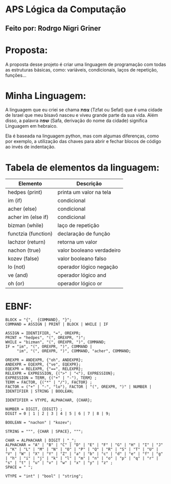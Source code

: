 # APS Lógica da Computação
## Feito por: Rodrgo Nigri Griner

# Proposta:
A proposta desse projeto é criar uma linguagem de programação com todas as estruturas básicas, como: variáveis, condicionais, laços de repetição, funções...

# Minha Linguagem:
A linguagem que eu criei se chama **צפת** (Tzfat ou Sefat) que é uma cidade de Israel que meu bisavô nasceu e viveu grande parte da sua vida. Além disso, a palavra **שפה** (Safa, derivação do nome da cidade) significa Linguagem em hebraico.

Ela é baseada na linguagem python, mas com algumas diferenças, como por exemplo, a utilização das chaves para abrir e fechar blocos de código ao invés de indentação.

# Tabela de elementos da linguagem:

| Elemento              | Descrição                 |
|-----------------------|---------------------------|
| hedpes (print)        | printa um valor na tela   |
| im (if)               | condicional               |
| acher (else)          | condicional               |
| acher im (else if)    | condicional               |
| bizman (while)        | laço de repetição         |
| functzia (function)   | declaração de função      |
| lachzor (return)      | retorna um valor          |
| nachon (true)         | valor booleano verdadeiro |
| kozev (false)         | valor booleano falso      |
| lo (not)              | operador lógico negação   |
| ve (and)              | operador lógico and       |
| oh (or)               | operador lógico or        |



# EBNF:
```
BLOCK = "{",  {COMMAND}, "}";
COMMAND = ASSIGN | PRINT | BLOCK | WHILE | IF

ASSIGN = IDENTIFIER, "=", OREXPR;
PRINT = "hedpes", "(", OREXPR, ")";
WHILE = "bizman", "(", OREXPR, ")", COMMAND;
IF = "im", "(", OREXPR, ")", COMMAND |
     "im", "(", OREXPR, ")", COMMAND, "acher", COMMAND;

OREXPR = ANDEXPR, {"oh", ANDEXPR};
ANDEXPR = EQEXPR, {"ve", EQEXPR};
EQEXPR = RELEXPR, {"==", RELEXPR};
RELEXPR = EXPRESSION, {(">" | "<"), EXPRESSION};
EXPRESSION = TERM, {("+" | "-"), TERM} ;
TERM = FACTOR, {("*" | "/"), FACTOR} ;
FACTOR = ("+" | "-", "lo"), FACTOR | "(", OREXPR, ")" | NUMBER | IDENTIFIER | STRING | BOOLEAN;

IDENTIFIER = VTYPE, ALPHACHAR, {CHAR};

NUMBER = DIGIT, {DIGIT} ;
DIGIT = 0 | 1 | 2 | 3 | 4 | 5 | 6 | 7 | 8 | 9;

BOOLEAN = "nachon" | "kozev";

STRING = """, {CHAR | SPACE}, """; 

CHAR = ALPHACHAR | DIGIT | "_";
ALPHACHAR = "A" | "B" | "C" | "D" | "E" | "F" | "G" | "H" | "I" | "J" | "K" | "L" | "M" | "N" | "O" | "P" | "Q" | "R" | "S" | "T" | "U" | "V" | "W" | "X" | "Y" | "Z" | "a" | "b" | "c" | "d" | "e" | "f" | "g" | "h" | "i" | "j" | "k" | "l" | "m" | "n" | "o" | "p" | "q" | "r" | "s" | "t" | "u" | "v" | "w" | "x" | "y" | "z" ;
SPACE = " ";

VTYPE = "int" | "bool" | "string";
```
